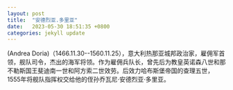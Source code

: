 ```yaml
---
layout: post
title:  "安德烈亚.多里亚"
date:   2023-05-30 18:51:35 +0800
categories: jekyll update
---
```

(Andrea Doria)（1466.11.30--1560.11.25），意大利热那亚城邦政治家，雇佣军首领，舰队司令，杰出的海军将领。作为雇佣兵队长，曾先后为教皇英诺森八世和那不勒斯国王斐迪南一世和阿方索二世效劳。后效力哈布斯堡帝国的查理五世，1555年将舰队指挥权交给他的侄孙乔瓦尼·安德烈亚·多里亚。